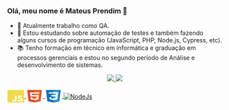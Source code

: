 ### Olá, meu nome é Mateus Prendim 👋

- 🔭 Atualmente trabalho como QA.
- 🌱 Estou estudando sobre automação de testes e também fazendo alguns cursos de programação (JavaScript, PHP, Node.js, Cypress, etc).
- 📚 Tenho formação em técnico em informática e graduação em processos gerenciais e estou no segundo período de Análise e desenvolvimento de sistemas.

<div align="center">
  <a href="https://github.com/Prendim">
  <img height="160em" src="https://github-readme-stats.vercel.app/api?username=Prendim&show_icons=true&theme=dark&include_all_commits=true&count_private=true"/>
  <img height="160em" src="https://github-readme-stats.vercel.app/api/top-langs/?username=Prendim&layout=compact&langs_count=7&theme=dark"/>
</div>
  <div style="display: inline_block"><br>
  <img align="center" alt="Js" height="30" width="40" src="https://raw.githubusercontent.com/devicons/devicon/master/icons/javascript/javascript-plain.svg">
  <img align="center" alt="HTML" height="30" width="40" src="https://raw.githubusercontent.com/devicons/devicon/master/icons/html5/html5-original.svg">
  <img align="center" alt="CSS" height="30" width="40" src="https://raw.githubusercontent.com/devicons/devicon/master/icons/css3/css3-original.svg">
  <img align="center" alt="NodeJs" height="30" width="40" src="https://img.shields.io/badge/Node.js-43853D?style=for-the-badge&logo=node.js&logoColor=white">
</div>
